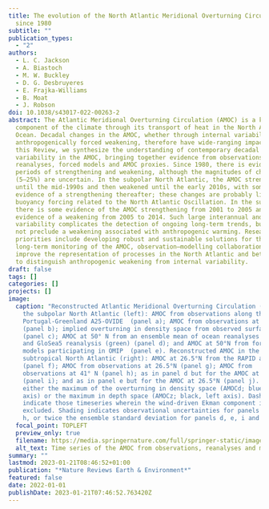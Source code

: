 ```yaml
---
title: The evolution of the North Atlantic Meridional Overturning Circulation
  since 1980
subtitle: ""
publication_types:
  - "2"
authors:
  - L. C. Jackson
  - A. Biastoch
  - M. W. Buckley
  - D. G. Desbruyeres
  - E. Frajka-Williams
  - B. Moat
  - J. Robson
doi: 10.1038/s43017-022-00263-2
abstract: The Atlantic Meridional Overturning Circulation (AMOC) is a key
  component of the climate through its transport of heat in the North Atlantic
  Ocean. Decadal changes in the AMOC, whether through internal variability or
  anthropogenically forced weakening, therefore have wide-ranging impacts. In
  this Review, we synthesize the understanding of contemporary decadal
  variability in the AMOC, bringing together evidence from observations, ocean
  reanalyses, forced models and AMOC proxies. Since 1980, there is evidence for
  periods of strengthening and weakening, although the magnitudes of change
  (5–25%) are uncertain. In the subpolar North Atlantic, the AMOC strengthened
  until the mid-1990s and then weakened until the early 2010s, with some
  evidence of a strengthening thereafter; these changes are probably linked to
  buoyancy forcing related to the North Atlantic Oscillation. In the subtropics,
  there is some evidence of the AMOC strengthening from 2001 to 2005 and strong
  evidence of a weakening from 2005 to 2014. Such large interannual and decadal
  variability complicates the detection of ongoing long-term trends, but does
  not preclude a weakening associated with anthropogenic warming. Research
  priorities include developing robust and sustainable solutions for the
  long-term monitoring of the AMOC, observation–modelling collaborations to
  improve the representation of processes in the North Atlantic and better ways
  to distinguish anthropogenic weakening from internal variability.
draft: false
tags: []
categories: []
projects: []
image:
  caption: "Reconstructed Atlantic Meridional Overturning Circulation (AMOC) in
    the subpolar North Atlantic (left): AMOC from observations along the
    Portugal-Greenland A25-OVIDE  (panel a); AMOC from observations at 45°N
    (panel b); implied overturning in density space from observed surface fluxes
    (panel c); AMOC at 50° N from an ensemble mean of ocean reanalyses (black)
    and GloSea5 reanalysis (green) (panel d); and AMOC at 50°N from forced
    models participating in OMIP  (panel e). Reconstructed AMOC in the
    subtropical North Atlantic (right): AMOC at 26.5°N from the RAPID array
    (panel f); AMOC from observations at 26.5°N (panel g); AMOC from
    observations at 41° N (panel h); as in panel d but for the AMOC at 26.5°N
    (panel i); and as in panel e but for the AMOC at 26.5°N (panel j). AMOC is
    either the maximum of the overturning in density space (AMOCd; blue, right
    axis) or the maximum in depth space (AMOCz; black, left axis). Dashed lines
    indicate those timeseries wherein the wind-driven Ekman component is
    excluded. Shading indicates observational uncertainties for panels b, c and
    h, or twice the ensemble standard deviation for panels d, e, i and j. "
  focal_point: TOPLEFT
  preview_only: true
  filename: https://media.springernature.com/full/springer-static/image/art%3A10.1038%2Fs43017-022-00263-2/MediaObjects/43017_2022_263_Fig2_HTML.png?as=webp
  alt_text: Time series of the AMOC from observations, reanalyses and models.
summary: ""
lastmod: 2023-01-21T08:46:52+01:00
publication: "*Nature Reviews Earth & Environment*"
featured: false
date: 2022-01-01
publishDate: 2023-01-21T07:46:52.763420Z
---
```

